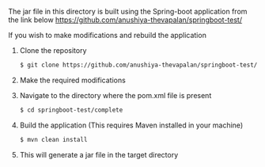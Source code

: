 The jar file in this directory is built using the Spring-boot application from the link below
https://github.com/anushiya-thevapalan/springboot-test/

If you wish to make modifications and rebuild the application

1. Clone the repository

    ```bash
    $ git clone https://github.com/anushiya-thevapalan/springboot-test/
    ```
2. Make the required modifications

3. Navigate to the directory where the pom.xml file is present

    ```bash
    $ cd springboot-test/complete
    ```

4. Build the application (This requires Maven installed in your machine)

    ```bash
    $ mvn clean install
    ```
    
5. This will generate a jar file in the target directory